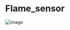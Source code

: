 # Flame_sensor

![image](https://user-images.githubusercontent.com/93759057/140641741-f2adf2f3-1e77-4977-a141-497d2a2e3db4.png)
